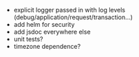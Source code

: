 - explicit logger passed in with log levels (debug/application/request/transaction...)
- add helm for security
- add jsdoc everywhere else
- unit tests?
- timezone dependence?
